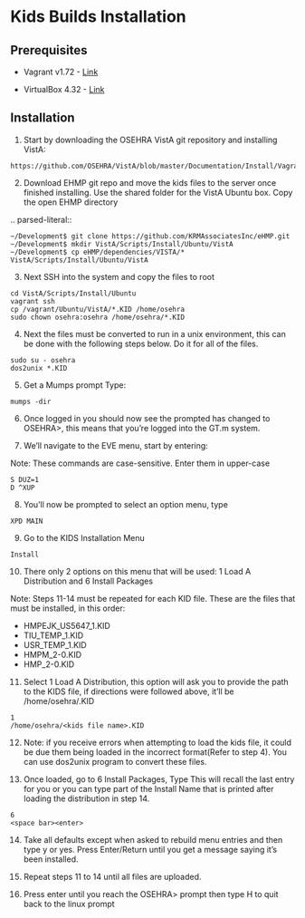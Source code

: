 Kids Builds Installation
========================

Prerequisites
-------------
 * Vagrant v1.72 - [Link](https://www.vagrantup.com/downloads.html)

 * VirtualBox 4.32 - [Link](http://download.virtualbox.org/virtualbox/4.3.2/)


Installation 
------------

1) Start by downloading the OSEHRA VistA git repository and installing VistA:
```
https://github.com/OSEHRA/VistA/blob/master/Documentation/Install/Vagrant.rst
```

2) Download EHMP git repo and move the kids files to the server once finished installing.  Use the shared folder for the VistA Ubuntu box.  Copy the open EHMP directory

.. parsed-literal::

    ~/Development$ git clone https://github.com/KRMAssociatesInc/eHMP.git
    ~/Development$ mkdir VistA/Scripts/Install/Ubuntu/VistA
    ~/Development$ cp eHMP/dependencies/VISTA/* VistA/Scripts/Install/Ubuntu/VistA


3) Next SSH into the system and copy the files to root
```
cd VistA/Scripts/Install/Ubuntu
vagrant ssh
cp /vagrant/Ubuntu/VistA/*.KID /home/osehra
sudo chown osehra:osehra /home/osehra/*.KID
```
4) Next the files must be converted to run in a unix environment, this can be done with the following steps below.  Do it for all of the files.
```
sudo su - osehra
dos2unix *.KID
```

5) Get a Mumps prompt
Type:
```
mumps -dir
```

6) Once logged in you should now see the prompted has changed to OSEHRA>, this means that you’re logged into the GT.m system.

7) We’ll navigate to the EVE menu, start by entering: 

Note: These commands are case-sensitive. Enter them in upper-case
```
S DUZ=1  
D ^XUP
```

8) You’ll now be prompted to select an option menu, type
```
XPD MAIN
```

9) Go to the KIDS Installation Menu
```
Install
```

10) There only 2 options on this menu that will be used:  1 Load A Distribution and 6 Install Packages

Note: Steps 11-14 must be repeated for each KID file. 
These are the files that must be installed, in this order: 
* HMPEJK_US5647_1.KID
* TIU_TEMP_1.KID
* USR_TEMP_1.KID
* HMPM_2-0.KID
* HMP_2-0.KID

11) Select 1 Load A Distribution, this option will ask you to provide the path to the KIDS file, if directions were followed above, it’ll be /home/osehra/<kids file name>.KID

 ```
 1
/home/osehra/<kids file name>.KID
 ```

12) Note: if you receive errors when attempting to load the kids file, it could be due them being loaded in the incorrect format(Refer to step 4). You can use dos2unix program to convert these files.

13) Once loaded, go to 6 Install Packages, Type <space bar><Enter> This will recall the last entry for you or you can type part of the Install Name that is printed after loading the distribution in step 14.
```
6
<space bar><enter>
```

14) Take all defaults except when asked to rebuild menu entries and then type y or yes. Press Enter/Return until you get a message saying it’s been installed.

15) Repeat steps 11 to 14 until all files are uploaded.

16) Press enter until you reach the OSEHRA> prompt then type H to quit back to the linux prompt
